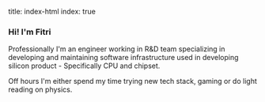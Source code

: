 title: index-html
index: true

### Hi! I'm Fitri
Professionally I'm an engineer working in R&D team specializing in developing and maintaining software infrastructure used in developing silicon product - Specifically CPU and chipset.

Off hours I'm either spend my time trying new tech stack, gaming or do light reading on physics. 


